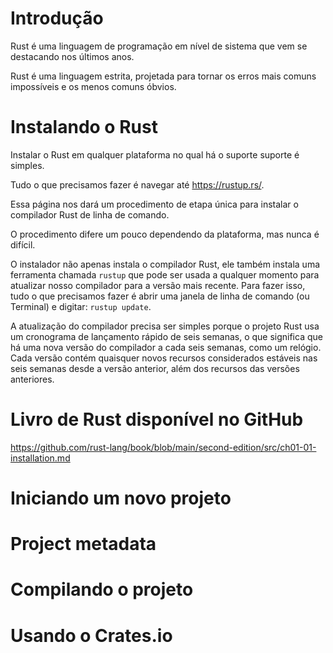 # Introdução
>
Rust é uma linguagem de programação em nível de sistema que vem se destacando nos últimos anos.
> 
>
Rust é uma linguagem estrita, projetada para tornar os erros mais comuns impossíveis e os menos comuns óbvios.
>

# Instalando o Rust
>
Instalar o Rust em qualquer plataforma no qual há o suporte suporte é simples. 
>
Tudo o que precisamos fazer é navegar até https://rustup.rs/.
> 
Essa página nos dará um procedimento de etapa única para instalar o compilador Rust de linha de comando. 
> 
O procedimento difere um pouco dependendo da plataforma, mas nunca é difícil. 
>

>
O instalador não apenas instala o compilador Rust, ele também instala uma ferramenta chamada `rustup` que pode ser usada a qualquer momento para atualizar nosso compilador para a versão mais recente. Para fazer isso, tudo o que precisamos fazer é abrir uma janela de linha de comando (ou Terminal) e digitar: `rustup update`.
>
>
A atualização do compilador precisa ser simples porque o projeto Rust usa um cronograma de lançamento rápido de seis semanas, o que significa que há uma nova versão do compilador a cada seis semanas, como um relógio. Cada versão contém quaisquer novos recursos considerados estáveis nas seis semanas desde a versão anterior, além dos recursos das versões anteriores.
>
# Livro de Rust disponível no GitHub #
> 
https://github.com/rust-lang/book/blob/main/second-edition/src/ch01-01-installation.md
> 


# Iniciando um novo projeto

# Project metadata

# Compilando o projeto

# Usando o Crates.io

